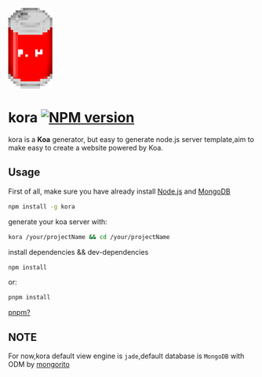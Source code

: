 [![Kora Logo](https://raw.githubusercontent.com/hanaarena/kora/master/logo.png)]()

# kora [![NPM version](https://img.shields.io/npm/v/kora.svg)](https://npmjs.com/package/kora)

kora is a **Koa** generator, but easy to generate node.js server template,aim to make easy to create a website powered by Koa.

## Usage

First of all, make sure you have already install [Node.js](https://nodejs.org/) and [MongoDB](https://www.mongodb.org/downloads)

```bash
npm install -g kora
```

generate your koa server with:

```bash
kora /your/projectName && cd /your/projectName
```

install dependencies && dev-dependencies

```bash
npm install
```

or:

```bash 
pnpm install
```

[pnpm?](https://github.com/rstacruz/pnpm)


## NOTE

For now,kora default view engine is `jade`,default database is `MongoDB` with ODM by [mongorito](https://github.com/vdemedes/mongorito)
